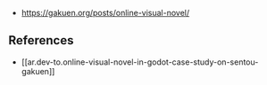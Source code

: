 
- https://gakuen.org/posts/online-visual-novel/

## 

## References

- [[ar.dev-to.online-visual-novel-in-godot-case-study-on-sentou-gakuen]]